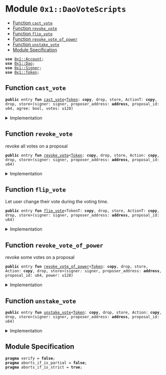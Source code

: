 
<a name="0x1_DaoVoteScripts"></a>

# Module `0x1::DaoVoteScripts`



-  [Function `cast_vote`](#0x1_DaoVoteScripts_cast_vote)
-  [Function `revoke_vote`](#0x1_DaoVoteScripts_revoke_vote)
-  [Function `flip_vote`](#0x1_DaoVoteScripts_flip_vote)
-  [Function `revoke_vote_of_power`](#0x1_DaoVoteScripts_revoke_vote_of_power)
-  [Function `unstake_vote`](#0x1_DaoVoteScripts_unstake_vote)
-  [Module Specification](#@Module_Specification_0)


<pre><code><b>use</b> <a href="Account.md#0x1_Account">0x1::Account</a>;
<b>use</b> <a href="Dao.md#0x1_Dao">0x1::Dao</a>;
<b>use</b> <a href="Signer.md#0x1_Signer">0x1::Signer</a>;
<b>use</b> <a href="Token.md#0x1_Token">0x1::Token</a>;
</code></pre>



<a name="0x1_DaoVoteScripts_cast_vote"></a>

## Function `cast_vote`



<pre><code><b>public</b> entry <b>fun</b> <a href="DaoVoteScripts.md#0x1_DaoVoteScripts_cast_vote">cast_vote</a>&lt;<a href="Token.md#0x1_Token">Token</a>: <b>copy</b>, drop, store, ActionT: <b>copy</b>, drop, store&gt;(signer: signer, proposer_address: <b>address</b>, proposal_id: u64, agree: bool, votes: u128)
</code></pre>



<details>
<summary>Implementation</summary>


<pre><code><b>public</b> entry <b>fun</b> <a href="DaoVoteScripts.md#0x1_DaoVoteScripts_cast_vote">cast_vote</a>&lt;<a href="Token.md#0x1_Token">Token</a>: <b>copy</b> + drop + store, ActionT: <b>copy</b> + drop + store&gt;(
    signer: signer,
    proposer_address: <b>address</b>,
    proposal_id: u64,
    agree: bool,
    votes: u128,
) {
    <b>let</b> sender = <a href="Signer.md#0x1_Signer_address_of">Signer::address_of</a>(&signer);
    <b>if</b> (<a href="Dao.md#0x1_Dao_has_vote">Dao::has_vote</a>&lt;<a href="Token.md#0x1_Token">Token</a>&gt;(sender, proposer_address, proposal_id)) {
        // <b>if</b> already voted, and vote is not same <b>as</b> the current cast, change the existing vote.
        // resolve https://github.com/starcoinorg/starcoin/issues/2925.
        <b>let</b> (agree_voted, _) = <a href="Dao.md#0x1_Dao_vote_of">Dao::vote_of</a>&lt;<a href="Token.md#0x1_Token">Token</a>&gt;(sender, proposer_address, proposal_id);
        <b>if</b> (agree_voted != agree) {
            <a href="Dao.md#0x1_Dao_change_vote">Dao::change_vote</a>&lt;<a href="Token.md#0x1_Token">Token</a>, ActionT&gt;(&signer, proposer_address, proposal_id, agree);
        }
    };

    <b>let</b> votes = <a href="Account.md#0x1_Account_withdraw">Account::withdraw</a>&lt;<a href="Token.md#0x1_Token">Token</a>&gt;(&signer, votes);
    <a href="Dao.md#0x1_Dao_cast_vote">Dao::cast_vote</a>&lt;<a href="Token.md#0x1_Token">Token</a>, ActionT&gt;(&signer, proposer_address, proposal_id, votes, agree);
}
</code></pre>



</details>

<a name="0x1_DaoVoteScripts_revoke_vote"></a>

## Function `revoke_vote`

revoke all votes on a proposal


<pre><code><b>public</b> entry <b>fun</b> <a href="DaoVoteScripts.md#0x1_DaoVoteScripts_revoke_vote">revoke_vote</a>&lt;<a href="Token.md#0x1_Token">Token</a>: <b>copy</b>, drop, store, Action: <b>copy</b>, drop, store&gt;(signer: signer, proposer_address: <b>address</b>, proposal_id: u64)
</code></pre>



<details>
<summary>Implementation</summary>


<pre><code><b>public</b> entry <b>fun</b> <a href="DaoVoteScripts.md#0x1_DaoVoteScripts_revoke_vote">revoke_vote</a>&lt;<a href="Token.md#0x1_Token">Token</a>: <b>copy</b> + drop + store, Action: <b>copy</b> + drop + store&gt;(
    signer: signer,
    proposer_address: <b>address</b>,
    proposal_id: u64,
) {
    <b>let</b> sender = <a href="Signer.md#0x1_Signer_address_of">Signer::address_of</a>(&signer);
    <b>let</b> (_, power) = <a href="Dao.md#0x1_Dao_vote_of">Dao::vote_of</a>&lt;<a href="Token.md#0x1_Token">Token</a>&gt;(sender, proposer_address, proposal_id);
    <b>let</b> my_token = <a href="Dao.md#0x1_Dao_revoke_vote">Dao::revoke_vote</a>&lt;<a href="Token.md#0x1_Token">Token</a>, Action&gt;(&signer, proposer_address, proposal_id, power);
    <a href="Account.md#0x1_Account_deposit">Account::deposit</a>(sender, my_token);
}
</code></pre>



</details>

<a name="0x1_DaoVoteScripts_flip_vote"></a>

## Function `flip_vote`

Let user change their vote during the voting time.


<pre><code><b>public</b> entry <b>fun</b> <a href="DaoVoteScripts.md#0x1_DaoVoteScripts_flip_vote">flip_vote</a>&lt;TokenT: <b>copy</b>, drop, store, ActionT: <b>copy</b>, drop, store&gt;(signer: signer, proposer_address: <b>address</b>, proposal_id: u64)
</code></pre>



<details>
<summary>Implementation</summary>


<pre><code><b>public</b> entry <b>fun</b> <a href="DaoVoteScripts.md#0x1_DaoVoteScripts_flip_vote">flip_vote</a>&lt;TokenT: <b>copy</b> + drop + store, ActionT: <b>copy</b> + drop + store&gt;(
    signer: signer,
    proposer_address: <b>address</b>,
    proposal_id: u64,
) {
    <b>let</b> (agree, _) = <a href="Dao.md#0x1_Dao_vote_of">Dao::vote_of</a>&lt;TokenT&gt;(<a href="Signer.md#0x1_Signer_address_of">Signer::address_of</a>(&signer), proposer_address, proposal_id);
    <a href="Dao.md#0x1_Dao_change_vote">Dao::change_vote</a>&lt;TokenT, ActionT&gt;(&signer, proposer_address, proposal_id, !agree);
}
</code></pre>



</details>

<a name="0x1_DaoVoteScripts_revoke_vote_of_power"></a>

## Function `revoke_vote_of_power`

revoke some votes on a proposal


<pre><code><b>public</b> entry <b>fun</b> <a href="DaoVoteScripts.md#0x1_DaoVoteScripts_revoke_vote_of_power">revoke_vote_of_power</a>&lt;<a href="Token.md#0x1_Token">Token</a>: <b>copy</b>, drop, store, Action: <b>copy</b>, drop, store&gt;(signer: signer, proposer_address: <b>address</b>, proposal_id: u64, power: u128)
</code></pre>



<details>
<summary>Implementation</summary>


<pre><code><b>public</b> entry <b>fun</b> <a href="DaoVoteScripts.md#0x1_DaoVoteScripts_revoke_vote_of_power">revoke_vote_of_power</a>&lt;<a href="Token.md#0x1_Token">Token</a>: <b>copy</b> + drop + store, Action: <b>copy</b> + drop + store&gt;(
    signer: signer,
    proposer_address: <b>address</b>,
    proposal_id: u64,
    power: u128,
) {
    <b>let</b> sender = <a href="Signer.md#0x1_Signer_address_of">Signer::address_of</a>(&signer);
    <b>let</b> my_token = <a href="Dao.md#0x1_Dao_revoke_vote">Dao::revoke_vote</a>&lt;<a href="Token.md#0x1_Token">Token</a>, Action&gt;(&signer, proposer_address, proposal_id, power);
    <a href="Account.md#0x1_Account_deposit">Account::deposit</a>(sender, my_token);
}
</code></pre>



</details>

<a name="0x1_DaoVoteScripts_unstake_vote"></a>

## Function `unstake_vote`



<pre><code><b>public</b> entry <b>fun</b> <a href="DaoVoteScripts.md#0x1_DaoVoteScripts_unstake_vote">unstake_vote</a>&lt;<a href="Token.md#0x1_Token">Token</a>: <b>copy</b>, drop, store, Action: <b>copy</b>, drop, store&gt;(signer: signer, proposer_address: <b>address</b>, proposal_id: u64)
</code></pre>



<details>
<summary>Implementation</summary>


<pre><code><b>public</b> entry <b>fun</b> <a href="DaoVoteScripts.md#0x1_DaoVoteScripts_unstake_vote">unstake_vote</a>&lt;<a href="Token.md#0x1_Token">Token</a>: <b>copy</b> + drop + store, Action: <b>copy</b> + drop + store&gt;(
    signer: signer,
    proposer_address: <b>address</b>,
    proposal_id: u64,
) {
    <b>let</b> my_token = <a href="Dao.md#0x1_Dao_unstake_votes">Dao::unstake_votes</a>&lt;<a href="Token.md#0x1_Token">Token</a>, Action&gt;(&signer, proposer_address, proposal_id);
    <a href="Account.md#0x1_Account_deposit">Account::deposit</a>(<a href="Signer.md#0x1_Signer_address_of">Signer::address_of</a>(&signer), my_token);
}
</code></pre>



</details>

<a name="@Module_Specification_0"></a>

## Module Specification



<pre><code><b>pragma</b> verify = <b>false</b>;
<b>pragma</b> aborts_if_is_partial = <b>false</b>;
<b>pragma</b> aborts_if_is_strict = <b>true</b>;
</code></pre>
